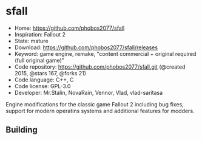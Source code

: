 # sfall

- Home: https://github.com/phobos2077/sfall
- Inspiration: Fallout 2
- State: mature
- Download: https://github.com/phobos2077/sfall/releases
- Keyword: game engine, remake, "content commercial + original required (full original game)"
- Code repository: https://github.com/phobos2077/sfall.git (@created 2015, @stars 167, @forks 21)
- Code language: C++, C
- Code license: GPL-3.0
- Developer: Mr.Stalin, NovaRain, Vennor, Vlad, vlad-saritasa

Engine modifications for the classic game Fallout 2 including bug fixes, support for modern operatins systems and additional features for modders.

## Building
